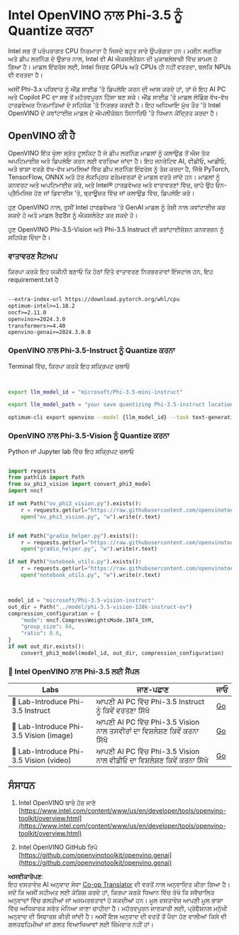 <!--
CO_OP_TRANSLATOR_METADATA:
{
  "original_hash": "3139a6a82f357a9f90f1fe51c4caf65a",
  "translation_date": "2025-05-09T13:53:35+00:00",
  "source_file": "md/01.Introduction/04/UsingIntelOpenVINOQuantifyingPhi.md",
  "language_code": "pa"
}
-->
# **Intel OpenVINO ਨਾਲ Phi-3.5 ਨੂੰ Quantize ਕਰਨਾ**

Intel ਸਭ ਤੋਂ ਪਰੰਪਰਾਗਤ CPU ਨਿਰਮਾਤਾ ਹੈ ਜਿਸਦੇ ਬਹੁਤ ਸਾਰੇ ਉਪਭੋਗਤਾ ਹਨ। ਮਸ਼ੀਨ ਲਰਨਿੰਗ ਅਤੇ ਡੀਪ ਲਰਨਿੰਗ ਦੇ ਉਭਾਰ ਨਾਲ, Intel ਵੀ AI ਐਕਸਲੇਰੇਸ਼ਨ ਦੀ ਮੁਕਾਬਲੇਬਾਜ਼ੀ ਵਿੱਚ ਸ਼ਾਮਲ ਹੋ ਗਿਆ ਹੈ। ਮਾਡਲ ਇੰਫਰੰਸ ਲਈ, Intel ਸਿਰਫ GPUs ਅਤੇ CPUs ਹੀ ਨਹੀਂ ਵਰਤਦਾ, ਬਲਕਿ NPUs ਵੀ ਵਰਤਦਾ ਹੈ।

ਅਸੀਂ Phi-3.x ਪਰਿਵਾਰ ਨੂੰ ਐਂਡ ਸਾਈਡ 'ਤੇ ਡਿਪਲੋਇ ਕਰਨ ਦੀ ਆਸ ਕਰਦੇ ਹਾਂ, ਤਾਂ ਜੋ ਇਹ AI PC ਅਤੇ Copilot PC ਦਾ ਸਭ ਤੋਂ ਮਹੱਤਵਪੂਰਨ ਹਿੱਸਾ ਬਣ ਸਕੇ। ਐਂਡ ਸਾਈਡ 'ਤੇ ਮਾਡਲ ਲੋਡਿੰਗ ਵੱਖ-ਵੱਖ ਹਾਰਡਵੇਅਰ ਨਿਰਮਾਤਿਆਂ ਦੇ ਸਹਿਯੋਗ 'ਤੇ ਨਿਰਭਰ ਕਰਦੀ ਹੈ। ਇਹ ਅਧਿਆਇ ਮੁੱਖ ਤੌਰ 'ਤੇ Intel OpenVINO ਦੇ ਕਵਾਂਟਾਈਜ਼ ਮਾਡਲ ਦੇ ਐਪਲੀਕੇਸ਼ਨ ਸਿਨਾਰਿਓ 'ਤੇ ਧਿਆਨ ਕੇਂਦ੍ਰਿਤ ਕਰਦਾ ਹੈ।

## **OpenVINO ਕੀ ਹੈ**

OpenVINO ਇੱਕ ਖੁੱਲਾ ਸ੍ਰੋਤ ਟੂਲਕਿਟ ਹੈ ਜੋ ਡੀਪ ਲਰਨਿੰਗ ਮਾਡਲਾਂ ਨੂੰ ਕਲਾਉਡ ਤੋਂ ਐਜ ਤੱਕ ਅਪਟਿਮਾਈਜ਼ ਅਤੇ ਡਿਪਲੋਇ ਕਰਨ ਲਈ ਵਰਤਿਆ ਜਾਂਦਾ ਹੈ। ਇਹ ਜਨਰੇਟਿਵ AI, ਵੀਡੀਓ, ਆਡੀਓ, ਅਤੇ ਭਾਸ਼ਾ ਵਰਗੇ ਵੱਖ-ਵੱਖ ਮਾਮਲਿਆਂ ਵਿੱਚ ਡੀਪ ਲਰਨਿੰਗ ਇੰਫਰੰਸ ਨੂੰ ਤੇਜ਼ ਕਰਦਾ ਹੈ, ਜਿੱਥੇ PyTorch, TensorFlow, ONNX ਅਤੇ ਹੋਰ ਲੋਕਪ੍ਰਿਯ ਫਰੇਮਵਰਕਾਂ ਦੇ ਮਾਡਲ ਵਰਤੇ ਜਾਂਦੇ ਹਨ। ਮਾਡਲਾਂ ਨੂੰ ਕਨਵਰਟ ਅਤੇ ਅਪਟਿਮਾਈਜ਼ ਕਰੋ, ਅਤੇ Intel® ਹਾਰਡਵੇਅਰ ਅਤੇ ਵਾਤਾਵਰਣਾਂ ਵਿੱਚ, ਚਾਹੇ ਉਹ ਓਨ-ਪ੍ਰੈਮਿਸਿਜ਼ ਹੋਣ ਜਾਂ ਡਿਵਾਈਸ 'ਤੇ, ਬ੍ਰਾਊਜ਼ਰ ਵਿੱਚ ਜਾਂ ਕਲਾਉਡ ਵਿੱਚ, ਡਿਪਲੋਇ ਕਰੋ।

ਹੁਣ OpenVINO ਨਾਲ, ਤੁਸੀਂ Intel ਹਾਰਡਵੇਅਰ 'ਤੇ GenAI ਮਾਡਲ ਨੂੰ ਤੇਜ਼ੀ ਨਾਲ ਕਵਾਂਟਾਈਜ਼ ਕਰ ਸਕਦੇ ਹੋ ਅਤੇ ਮਾਡਲ ਰੈਫਰੈਂਸ ਨੂੰ ਐਕਸਲੇਰੇਟ ਕਰ ਸਕਦੇ ਹੋ।

ਹੁਣ OpenVINO Phi-3.5-Vision ਅਤੇ Phi-3.5 Instruct ਦੀ ਕਵਾਂਟਾਈਜ਼ੇਸ਼ਨ ਕਨਵਰਜ਼ਨ ਨੂੰ ਸਹਿਯੋਗ ਦਿੰਦਾ ਹੈ।

### **ਵਾਤਾਵਰਣ ਸੈਟਅਪ**

ਕਿਰਪਾ ਕਰਕੇ ਇਹ ਯਕੀਨੀ ਬਣਾਓ ਕਿ ਹੇਠਾਂ ਦਿੱਤੇ ਵਾਤਾਵਰਣ ਨਿਰਭਰਤਾਵਾਂ ਇੰਸਟਾਲ ਹਨ, ਇਹ requirement.txt ਹੈ

```txt

--extra-index-url https://download.pytorch.org/whl/cpu
optimum-intel>=1.18.2
nncf>=2.11.0
openvino>=2024.3.0
transformers>=4.40
openvino-genai>=2024.3.0.0

```

### **OpenVINO ਨਾਲ Phi-3.5-Instruct ਨੂੰ Quantize ਕਰਨਾ**

Terminal ਵਿੱਚ, ਕਿਰਪਾ ਕਰਕੇ ਇਹ ਸਕ੍ਰਿਪਟ ਚਲਾਓ

```bash


export llm_model_id = "microsoft/Phi-3.5-mini-instruct"

export llm_model_path = "your save quantizing Phi-3.5-instruct location"

optimum-cli export openvino --model {llm_model_id} --task text-generation-with-past --weight-format int4 --group-size 128 --ratio 0.6  --sym  --trust-remote-code {llm_model_path}


```

### **OpenVINO ਨਾਲ Phi-3.5-Vision ਨੂੰ Quantize ਕਰਨਾ**

Python ਜਾਂ Jupyter lab ਵਿੱਚ ਇਹ ਸਕ੍ਰਿਪਟ ਚਲਾਓ

```python

import requests
from pathlib import Path
from ov_phi3_vision import convert_phi3_model
import nncf

if not Path("ov_phi3_vision.py").exists():
    r = requests.get(url="https://raw.githubusercontent.com/openvinotoolkit/openvino_notebooks/latest/notebooks/phi-3-vision/ov_phi3_vision.py")
    open("ov_phi3_vision.py", "w").write(r.text)


if not Path("gradio_helper.py").exists():
    r = requests.get(url="https://raw.githubusercontent.com/openvinotoolkit/openvino_notebooks/latest/notebooks/phi-3-vision/gradio_helper.py")
    open("gradio_helper.py", "w").write(r.text)

if not Path("notebook_utils.py").exists():
    r = requests.get(url="https://raw.githubusercontent.com/openvinotoolkit/openvino_notebooks/latest/utils/notebook_utils.py")
    open("notebook_utils.py", "w").write(r.text)



model_id = "microsoft/Phi-3.5-vision-instruct"
out_dir = Path("../model/phi-3.5-vision-128k-instruct-ov")
compression_configuration = {
    "mode": nncf.CompressWeightsMode.INT4_SYM,
    "group_size": 64,
    "ratio": 0.6,
}
if not out_dir.exists():
    convert_phi3_model(model_id, out_dir, compression_configuration)

```

### **🤖 Intel OpenVINO ਨਾਲ Phi-3.5 ਲਈ ਸੈਂਪਲ**

| Labs    | ਜਾਣ-ਪਛਾਣ | ਜਾਓ |
| -------- | ------- |  ------- |
| 🚀 Lab-Introduce Phi-3.5 Instruct  | ਆਪਣੀ AI PC ਵਿੱਚ Phi-3.5 Instruct ਨੂੰ ਕਿਵੇਂ ਵਰਤਣਾ ਸਿੱਖੋ    |  [Go](../../../../../code/09.UpdateSamples/Aug/intel-phi35-instruct-zh.ipynb)    |
| 🚀 Lab-Introduce Phi-3.5 Vision (image) | ਆਪਣੀ AI PC ਵਿੱਚ Phi-3.5 Vision ਨਾਲ ਤਸਵੀਰਾਂ ਦਾ ਵਿਸ਼ਲੇਸ਼ਣ ਕਿਵੇਂ ਕਰਨਾ ਸਿੱਖੋ      |  [Go](../../../../../code/09.UpdateSamples/Aug/intel-phi35-vision-img.ipynb)    |
| 🚀 Lab-Introduce Phi-3.5 Vision (video)   | ਆਪਣੀ AI PC ਵਿੱਚ Phi-3.5 Vision ਨਾਲ ਵੀਡੀਓ ਦਾ ਵਿਸ਼ਲੇਸ਼ਣ ਕਿਵੇਂ ਕਰਨਾ ਸਿੱਖੋ    |  [Go](../../../../../code/09.UpdateSamples/Aug/intel-phi35-vision-video.ipynb)    |

## **ਸੰਸਾਧਨ**

1. Intel OpenVINO ਬਾਰੇ ਹੋਰ ਜਾਣੋ [https://www.intel.com/content/www/us/en/developer/tools/openvino-toolkit/overview.html](https://www.intel.com/content/www/us/en/developer/tools/openvino-toolkit/overview.html)

2. Intel OpenVINO GitHub ਰਿਪੋ [https://github.com/openvinotoolkit/openvino.genai](https://github.com/openvinotoolkit/openvino.genai)

**ਅਸਵੀਕਾਰੋਪਣ**:  
ਇਹ ਦਸਤਾਵੇਜ਼ AI ਅਨੁਵਾਦ ਸੇਵਾ [Co-op Translator](https://github.com/Azure/co-op-translator) ਦੀ ਵਰਤੋਂ ਨਾਲ ਅਨੁਵਾਦਿਤ ਕੀਤਾ ਗਿਆ ਹੈ। ਜਦੋਂ ਕਿ ਅਸੀਂ ਸਹੀਅਤ ਲਈ ਕੋਸ਼ਿਸ਼ ਕਰਦੇ ਹਾਂ, ਕਿਰਪਾ ਕਰਕੇ ਧਿਆਨ ਵਿੱਚ ਰੱਖੋ ਕਿ ਸਵੈਚਾਲਿਤ ਅਨੁਵਾਦਾਂ ਵਿੱਚ ਗਲਤੀਆਂ ਜਾਂ ਅਸਮਰਥਤਾਵਾਂ ਹੋ ਸਕਦੀਆਂ ਹਨ। ਮੂਲ ਦਸਤਾਵੇਜ਼ ਆਪਣੀ ਮੂਲ ਭਾਸ਼ਾ ਵਿੱਚ ਅਧਿਕਾਰਕ ਸਰੋਤ ਮੰਨਿਆ ਜਾਣਾ ਚਾਹੀਦਾ ਹੈ। ਮਹੱਤਵਪੂਰਨ ਜਾਣਕਾਰੀ ਲਈ, ਪ੍ਰੋਫੈਸ਼ਨਲ ਮਨੁੱਖੀ ਅਨੁਵਾਦ ਦੀ ਸਿਫਾਰਸ਼ ਕੀਤੀ ਜਾਂਦੀ ਹੈ। ਅਸੀਂ ਇਸ ਅਨੁਵਾਦ ਦੀ ਵਰਤੋਂ ਤੋਂ ਪੈਦਾ ਹੋਣ ਵਾਲੀਆਂ ਕਿਸੇ ਵੀ ਗਲਤਫਹਿਮੀਆਂ ਜਾਂ ਗਲਤ ਵਿਆਖਿਆਵਾਂ ਲਈ ਜ਼ਿੰਮੇਵਾਰ ਨਹੀਂ ਹਾਂ।